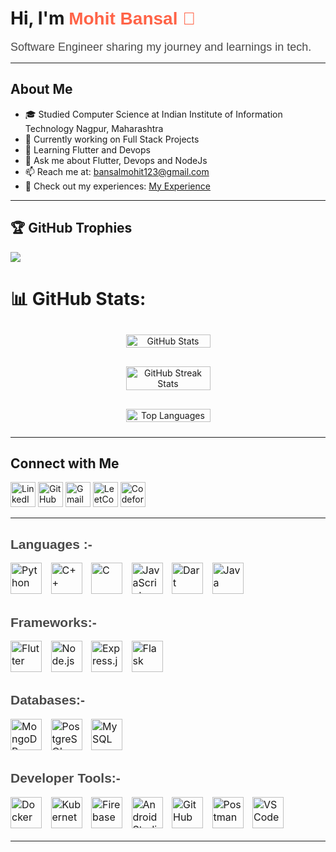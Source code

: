 # Hi, I'm <span style="font-family: Arial, sans-serif; color: #FF6347;">Mohit Bansal 👋</span>

<span style="font-family: Arial, sans-serif; font-size: 18px; color: #4A4A4A;">Software Engineer sharing my journey and learnings in tech.</span>

---

## About Me

- 🎓 Studied Computer Science at Indian Institute of Information Technology Nagpur, Maharashtra
- 🔭 Currently working on Full Stack Projects
- 🌱 Learning Flutter and Devops
- 💬 Ask me about Flutter, Devops and NodeJs
- 📫 Reach me at: bansalmohit123@gmail.com
- 📄 Check out my experiences: [My Experience](https://drive.google.com/file/d/1l_sBbMFSAfZawzZGQgZAxtVLVrS-_7pb/view?usp=sharing)

---

## 🏆 GitHub Trophies
![](https://github-profile-trophy.vercel.app/?username=bansalmohit123&theme=radical&no-frame=false&no-bg=false&margin-w=4)
# 📊 GitHub Stats:

<div align="center" style="display: flex; flex-wrap: wrap; justify-content: center; gap: 10px;">

  <!-- GitHub Stats -->
  <img src="https://github-readme-stats.vercel.app/api?username=bansalmohit123&show_icons=true&theme=radical" alt="GitHub Stats" style="width: 45%; min-width: 300px; max-width: 400px; margin: 10px;"/>

  <!-- GitHub Streak Stats -->
  <img src="https://github-readme-streak-stats.herokuapp.com/?user=bansalmohit123&theme=radical" alt="GitHub Streak Stats" style="width: 45%; min-width: 300px; max-width: 400px; margin: 10px;"/>

  <!-- Top Languages by Repo -->
  <img src="https://github-readme-stats.vercel.app/api/top-langs/?username=bansalmohit123&layout=compact&theme=radical" alt="Top Languages" style="width: 45%; min-width: 300px; max-width: 400px; margin: 10px;"/>

</div>

---

## Connect with Me

<p align="left">
  <a href="https://www.linkedin.com/in/mohit-bansal-530946279/" target="_blank">
    <img src="https://img.shields.io/badge/LinkedIn-0077B5?style=for-the-badge&logo=linkedin&logoColor=white" alt="LinkedIn" style="height:40px;"></a>
  
  <a href="https://github.com/bansalmohit123" target="_blank">
    <img src="https://img.shields.io/badge/GitHub-181717?style=for-the-badge&logo=github&logoColor=white" alt="GitHub" style="height:40px;"></a>
  
  <a href="mailto:bansalmohit123654@gmail.com">
    <img src="https://img.shields.io/badge/Gmail-D14836?style=for-the-badge&logo=gmail&logoColor=white" alt="Gmail" style="height:40px;"></a>
  
  <a href="https://leetcode.com/u/Mohit_1727/" target="_blank">
    <img src="https://img.shields.io/badge/LeetCode-FFA116?style=for-the-badge&logo=leetcode&logoColor=white" alt="LeetCode" style="height:40px;"></a>

  <a href="https://codeforces.com/profile/u/mohit1327" target="_blank">
    <img src="https://img.shields.io/badge/Codeforces-1F8ACB?style=for-the-badge&logo=codeforces&logoColor=white" alt="Codeforces" style="height:40px;">
</a>
  
    
</p>

---

<h2 style="font-family: Arial, sans-serif; text-align: left; color: #4A4A4A;">Languages :-</h2>
<p align="left" style="font-size: 16px;">
  <img src="https://cdn.jsdelivr.net/gh/devicons/devicon/icons/python/python-original.svg" alt="Python" width="50" height="50" style="padding-right: 10px;" />
  <img src="https://cdn.jsdelivr.net/gh/devicons/devicon/icons/cplusplus/cplusplus-original.svg" alt="C++" width="50" height="50" style="padding-right: 10px;" />
  <img src="https://cdn.jsdelivr.net/gh/devicons/devicon/icons/c/c-original.svg" alt="C" width="50" height="50" style="padding-right: 10px;" />
  <img src="https://cdn.jsdelivr.net/gh/devicons/devicon/icons/javascript/javascript-original.svg" alt="JavaScript" width="50" height="50" style="padding-right: 10px;" />
  <img src="https://cdn.jsdelivr.net/gh/devicons/devicon/icons/dart/dart-original.svg" alt="Dart" width="50" height="50" style="padding-right: 10px;" />
  <img src="https://cdn.jsdelivr.net/gh/devicons/devicon/icons/java/java-original.svg" alt="Java" width="50" height="50" style="padding-right: 10px;" />
</p>

<h2 style="font-family: Arial, sans-serif; text-align: left; color: #4A4A4A;">Frameworks:-</h2>
<p align="left" style="font-size: 16px;">
  <img src="https://cdn.jsdelivr.net/gh/devicons/devicon/icons/flutter/flutter-original.svg" alt="Flutter" width="50" height="50" style="padding-right: 10px;" />
  <img src="https://cdn.jsdelivr.net/gh/devicons/devicon/icons/nodejs/nodejs-original.svg" alt="Node.js" width="50" height="50" style="padding-right: 10px;" />
  <img src="https://cdn.jsdelivr.net/gh/devicons/devicon/icons/express/express-original.svg" alt="Express.js" width="50" height="50" style="padding-right: 10px;" />
  <img src="https://cdn.jsdelivr.net/gh/devicons/devicon/icons/flask/flask-original.svg" alt="Flask" width="50" height="50" style="padding-right: 10px;" />
</p>

<h2 style="font-family: Arial, sans-serif; text-align: left; color: #4A4A4A;">Databases:-</h2>
<p align="left" style="font-size: 16px;">
  <img src="https://cdn.jsdelivr.net/gh/devicons/devicon/icons/mongodb/mongodb-original.svg" alt="MongoDB" width="50" height="50" style="padding-right: 10px;" />
  <img src="https://cdn.jsdelivr.net/gh/devicons/devicon/icons/postgresql/postgresql-original.svg" alt="PostgreSQL" width="50" height="50" style="padding-right: 10px;" />
  <img src="https://cdn.jsdelivr.net/gh/devicons/devicon/icons/mysql/mysql-original.svg" alt="MySQL" width="50" height="50" style="padding-right: 10px;" />
</p>

<h2 style="font-family: Arial, sans-serif; text-align: left; color: #4A4A4A;">Developer Tools:-</h2>
<p align="left" style="font-size: 16px;">
  <img src="https://cdn.jsdelivr.net/gh/devicons/devicon/icons/docker/docker-plain.svg" alt="Docker" width="50" height="50" style="padding-right: 10px;" />
  <img src="https://cdn.jsdelivr.net/gh/devicons/devicon/icons/kubernetes/kubernetes-plain.svg" alt="Kubernetes" width="50" height="50" style="padding-right: 10px;" />
  <img src="https://cdn.jsdelivr.net/gh/devicons/devicon/icons/firebase/firebase-plain.svg" alt="Firebase" width="50" height="50" style="padding-right: 10px;" />
  <img src="https://cdn.jsdelivr.net/gh/devicons/devicon/icons/androidstudio/androidstudio-original.svg" alt="Android Studio" width="50" height="50" style="padding-right: 10px;" />
  <img src="https://cdn.jsdelivr.net/gh/devicons/devicon/icons/github/github-original.svg" alt="GitHub" width="50" height="50" style="padding-right: 10px;" />
  <img src="https://cdn.jsdelivr.net/gh/devicons/devicon/icons/postman/postman-original.svg" alt="Postman" width="50" height="50" style="padding-right: 10px;" />
  <img src="https://cdn.jsdelivr.net/gh/devicons/devicon/icons/vscode/vscode-original.svg" alt="VS Code" width="50" height="50" style="padding-right: 10px;" />
</p>





---
